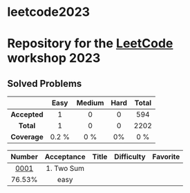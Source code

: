 # leetcode2023

# Repository for the [LeetCode](https://leetcode.com)  workshop 2023

## Solved Problems

| | Easy | Medium | Hard | Total |
|:---:|:---:|:---:|:---:|:---:|
| **Accepted** | 1 | 0 | 0 | 594 |
| **Total** | 1 | 0 | 0 | 2202 |
| **Coverage** | 0.2 % | 0 % | 0% | 0 % |

| Number | Acceptance | Title | Difficulty | Favorite |
|:----:|:----:|:----:|:----:|:----:|
|[0001](https://leetcode.com/problems/two-sum/)| 1. Two Sum
|76.53%|easy||
